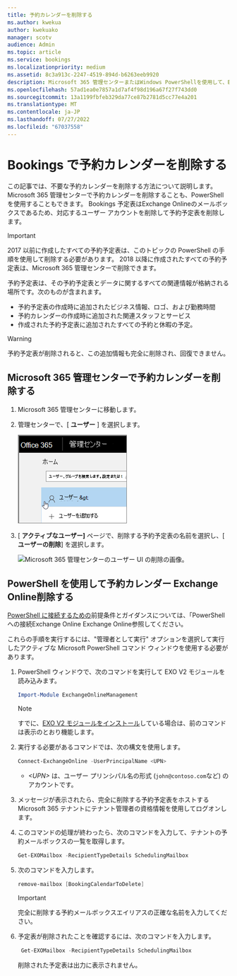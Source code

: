 ```yaml
---
title: 予約カレンダーを削除する
ms.author: kwekua
author: kwekuako
manager: scotv
audience: Admin
ms.topic: article
ms.service: bookings
ms.localizationpriority: medium
ms.assetid: 8c3a913c-2247-4519-894d-b6263eeb9920
description: Microsoft 365 管理センターまたはWindows PowerShellを使用して、Bookings カレンダーを削除します。
ms.openlocfilehash: 57ad1ea0e7857a1d7af4f98d196a67f27f743dd0
ms.sourcegitcommit: 13a1199fbfeb329da77ce87b2781d5cc77e4a201
ms.translationtype: MT
ms.contentlocale: ja-JP
ms.lasthandoff: 07/27/2022
ms.locfileid: "67037558"
---
```

# <a name="delete-a-booking-calendar-in-bookings"></a>Bookings で予約カレンダーを削除する

この記事では、不要な予約カレンダーを削除する方法について説明します。 Microsoft 365 管理センターで予約カレンダーを削除することも、PowerShell を使用することもできます。 Bookings 予定表はExchange Onlineのメールボックスであるため、対応するユーザー アカウントを削除して予約予定表を削除します。

> [!IMPORTANT]
> 2017 以前に作成したすべての予約予定表は、このトピックの PowerShell の手順を使用して削除する必要があります。 2018 以降に作成されたすべての予約予定表は、Microsoft 365 管理センターで削除できます。

予約予定表は、その予約予定表とデータに関するすべての関連情報が格納される場所です。次のものが含まれます。

- 予約予定表の作成時に追加されたビジネス情報、ロゴ、および勤務時間
- 予約カレンダーの作成時に追加された関連スタッフとサービス
- 作成された予約予定表に追加されたすべての予約と休暇の予定。

> [!WARNING]
> 予約予定表が削除されると、この追加情報も完全に削除され、回復できません。

## <a name="delete-a-booking-calendar-in-the-microsoft-365-admin-center"></a>Microsoft 365 管理センターで予約カレンダーを削除する

1. Microsoft 365 管理センターに移動します。

1. 管理センターで、[ **ユーザー** ] を選択します。

   ![Microsoft 365 管理センターのユーザー UI の画像。](../media/bookings-admin-center-users.png)

1. [ **アクティブなユーザー]** ページで、削除する予約予定表の名前を選択し、[ **ユーザーの削除**] を選択します。

   ![Microsoft 365 管理センターのユーザー UI の削除の画像。](../media/bookings-delete-user.png)

## <a name="delete-a-booking-calendar-using-exchange-online-powershell"></a>PowerShell を使用して予約カレンダー Exchange Online削除する

[PowerShell に接続するための](/powershell/exchange/exchange-online-powershell-v2)前提条件とガイダンスについては、「PowerShell への接続Exchange Online Exchange Online参照してください。

これらの手順を実行するには、"管理者として実行" オプションを選択して実行したアクティブな Microsoft PowerShell コマンド ウィンドウを使用する必要があります。

1. PowerShell ウィンドウで、次のコマンドを実行して EXO V2 モジュールを読み込みます。

   ```powershell
   Import-Module ExchangeOnlineManagement
   ```

   > [!NOTE]
   > すでに、[EXO V2 モジュールをインストール](/powershell/exchange/exchange-online-powershell-v2#install-and-maintain-the-exo-v2-module)している場合は、前のコマンドは表示のとおり機能します。
   
2. 実行する必要があるコマンドでは、次の構文を使用します。

   ```powershell
   Connect-ExchangeOnline -UserPrincipalName <UPN> 
   ```

   - _\<UPN\>_ は、ユーザー プリンシパル名の形式 (`john@contoso.com`など) のアカウントです。

3. メッセージが表示されたら、完全に削除する予約予定表をホストする Microsoft 365 テナントにテナント管理者の資格情報を使用してログオンします。

4. このコマンドの処理が終わったら、次のコマンドを入力して、テナントの予約メールボックスの一覧を取得します。

   ```powershell
   Get-EXOMailbox -RecipientTypeDetails SchedulingMailbox
   ```

5. 次のコマンドを入力します。

   ```powershell
   remove-mailbox [BookingCalendarToDelete]
   ```

   > [!IMPORTANT]
   > 完全に削除する予約メールボックスエイリアスの正確な名前を入力してください。

6. 予定表が削除されたことを確認するには、次のコマンドを入力します。

   ```powershell
    Get-EXOMailbox -RecipientTypeDetails SchedulingMailbox
   ```

   削除された予定表は出力に表示されません。
